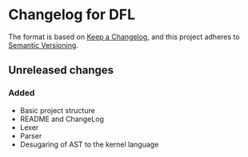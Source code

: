 # Changelog for DFL
The format is based on [Keep a Changelog](https://keepachangelog.com/en/1.0.0/),
and this project adheres to [Semantic Versioning](https://semver.org/spec/v2.0.0.html).

## Unreleased changes
### Added
- Basic project structure
- README and ChangeLog
- Lexer
- Parser
- Desugaring of AST to the kernel language

